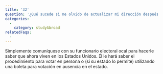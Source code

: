 ```yaml
---
title: '32'
question: '¿Qué sucede si me olvido de actualizar mi dirección después de regresar a los Estados Unidos y recibo una boleta electoral para el extranjero?'
categories:
  - 
    category: studyAbroad
relatedFaqs:
  -
---
```

Simplemente comuníquese con su funcionario electoral ocal para hacerle saber que ahora viven en los Estados Unidos. Él le hará saber el procedimiento para votar en persona o (si su estado lo permite) utilizando una boleta para votación en ausencia en el estado.